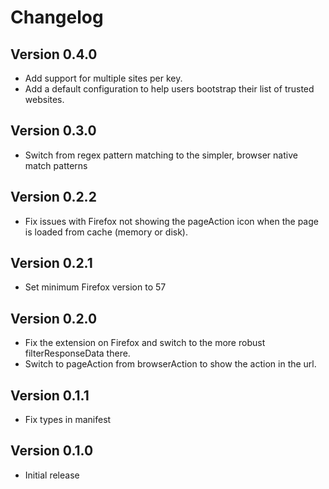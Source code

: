 # Changelog

## Version 0.4.0
* Add support for multiple sites per key.
* Add a default configuration to help users bootstrap their list of trusted websites.

## Version 0.3.0
* Switch from regex pattern matching to the simpler, browser native match patterns

## Version 0.2.2
* Fix issues with Firefox not showing the pageAction icon when the page is loaded from cache (memory or disk).

## Version 0.2.1
* Set minimum Firefox version to 57


## Version 0.2.0
* Fix the extension on Firefox and switch to the more robust filterResponseData there.
* Switch to pageAction from browserAction to show the action in the url.

## Version 0.1.1
* Fix types in manifest

## Version 0.1.0
* Initial release
